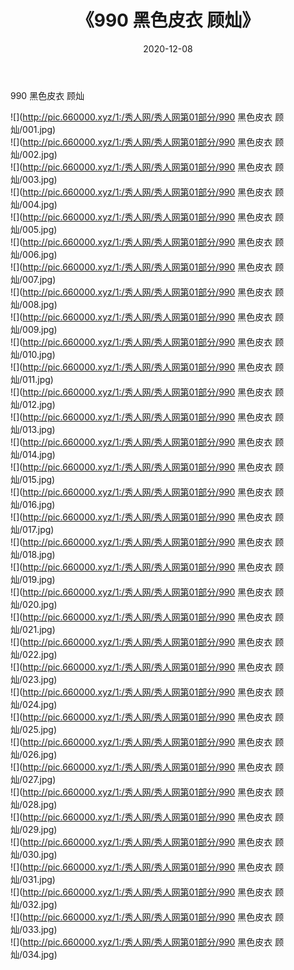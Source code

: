 ﻿---
layout: post
title:  《990 黑色皮衣 顾灿》
date:   2020-12-08
img: http://pic.660000.xyz/1:/秀人网/秀人网第01部分/990 黑色皮衣 顾灿/000.jpg
categories: [美女, 清纯, 唯美]
---

990 黑色皮衣 顾灿

  ![](http://pic.660000.xyz/1:/秀人网/秀人网第01部分/990 黑色皮衣 顾灿/001.jpg) <br> ![](http://pic.660000.xyz/1:/秀人网/秀人网第01部分/990 黑色皮衣 顾灿/002.jpg) <br> ![](http://pic.660000.xyz/1:/秀人网/秀人网第01部分/990 黑色皮衣 顾灿/003.jpg) <br> ![](http://pic.660000.xyz/1:/秀人网/秀人网第01部分/990 黑色皮衣 顾灿/004.jpg) <br> ![](http://pic.660000.xyz/1:/秀人网/秀人网第01部分/990 黑色皮衣 顾灿/005.jpg) <br> ![](http://pic.660000.xyz/1:/秀人网/秀人网第01部分/990 黑色皮衣 顾灿/006.jpg) <br> ![](http://pic.660000.xyz/1:/秀人网/秀人网第01部分/990 黑色皮衣 顾灿/007.jpg) <br> ![](http://pic.660000.xyz/1:/秀人网/秀人网第01部分/990 黑色皮衣 顾灿/008.jpg) <br> ![](http://pic.660000.xyz/1:/秀人网/秀人网第01部分/990 黑色皮衣 顾灿/009.jpg) <br> ![](http://pic.660000.xyz/1:/秀人网/秀人网第01部分/990 黑色皮衣 顾灿/010.jpg) <br> ![](http://pic.660000.xyz/1:/秀人网/秀人网第01部分/990 黑色皮衣 顾灿/011.jpg) <br> ![](http://pic.660000.xyz/1:/秀人网/秀人网第01部分/990 黑色皮衣 顾灿/012.jpg) <br> ![](http://pic.660000.xyz/1:/秀人网/秀人网第01部分/990 黑色皮衣 顾灿/013.jpg) <br> ![](http://pic.660000.xyz/1:/秀人网/秀人网第01部分/990 黑色皮衣 顾灿/014.jpg) <br> ![](http://pic.660000.xyz/1:/秀人网/秀人网第01部分/990 黑色皮衣 顾灿/015.jpg) <br> ![](http://pic.660000.xyz/1:/秀人网/秀人网第01部分/990 黑色皮衣 顾灿/016.jpg) <br> ![](http://pic.660000.xyz/1:/秀人网/秀人网第01部分/990 黑色皮衣 顾灿/017.jpg) <br> ![](http://pic.660000.xyz/1:/秀人网/秀人网第01部分/990 黑色皮衣 顾灿/018.jpg) <br> ![](http://pic.660000.xyz/1:/秀人网/秀人网第01部分/990 黑色皮衣 顾灿/019.jpg) <br> ![](http://pic.660000.xyz/1:/秀人网/秀人网第01部分/990 黑色皮衣 顾灿/020.jpg) <br> ![](http://pic.660000.xyz/1:/秀人网/秀人网第01部分/990 黑色皮衣 顾灿/021.jpg) <br> ![](http://pic.660000.xyz/1:/秀人网/秀人网第01部分/990 黑色皮衣 顾灿/022.jpg) <br> ![](http://pic.660000.xyz/1:/秀人网/秀人网第01部分/990 黑色皮衣 顾灿/023.jpg) <br> ![](http://pic.660000.xyz/1:/秀人网/秀人网第01部分/990 黑色皮衣 顾灿/024.jpg) <br> ![](http://pic.660000.xyz/1:/秀人网/秀人网第01部分/990 黑色皮衣 顾灿/025.jpg) <br> ![](http://pic.660000.xyz/1:/秀人网/秀人网第01部分/990 黑色皮衣 顾灿/026.jpg) <br> ![](http://pic.660000.xyz/1:/秀人网/秀人网第01部分/990 黑色皮衣 顾灿/027.jpg) <br> ![](http://pic.660000.xyz/1:/秀人网/秀人网第01部分/990 黑色皮衣 顾灿/028.jpg) <br> ![](http://pic.660000.xyz/1:/秀人网/秀人网第01部分/990 黑色皮衣 顾灿/029.jpg) <br> ![](http://pic.660000.xyz/1:/秀人网/秀人网第01部分/990 黑色皮衣 顾灿/030.jpg) <br> ![](http://pic.660000.xyz/1:/秀人网/秀人网第01部分/990 黑色皮衣 顾灿/031.jpg) <br> ![](http://pic.660000.xyz/1:/秀人网/秀人网第01部分/990 黑色皮衣 顾灿/032.jpg) <br> ![](http://pic.660000.xyz/1:/秀人网/秀人网第01部分/990 黑色皮衣 顾灿/033.jpg) <br> ![](http://pic.660000.xyz/1:/秀人网/秀人网第01部分/990 黑色皮衣 顾灿/034.jpg) <br>